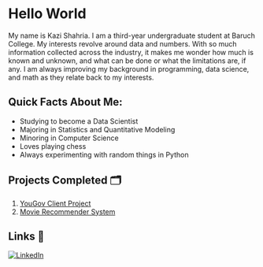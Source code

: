 # Hello World

My name is Kazi Shahria. I am a third-year undergraduate student at Baruch College. My interests revolve around data and numbers. With so much information collected across the industry, it makes me wonder how much is known and unknown, and what can be done or what the limitations are, if any. I am always improving my background in programming, data science, and math as they relate back to my interests.

## Quick Facts About Me:
- Studying to become a Data Scientist
- Majoring in Statistics and Quantitative Modeling
- Minoring in Computer Science
- Loves playing chess
- Always experimenting with random things in Python

## Projects Completed 🗂️
1. [YouGov Client Project](https://github.com/kaziis/YouGov_)
2. [Movie Recommender System](https://github.com/kaziis/Movie_System)

## Links 🔗
[![LinkedIn](https://img.shields.io/badge/LinkedIn-0A66C2?style=for-the-badge&logo=linkedin&logoColor=white)](https://www.linkedin.com/in/kazishahria/)
